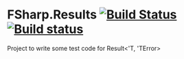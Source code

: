 # FSharp.Results [![Build Status](https://travis-ci.org/wallymathieu/FSharp.Results.svg?branch=master)](https://travis-ci.org/wallymathieu/FSharp.Results) [![Build status](https://ci.appveyor.com/api/projects/status/p3lkr3ryclrh23eb/branch/master?svg=true)](https://ci.appveyor.com/project/wallymathieu/fsharp-results/branch/master)

Project to write some test code for Result<'T, 'TError>
